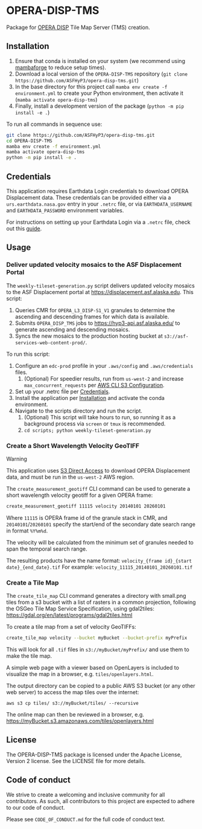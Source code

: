 # OPERA-DISP-TMS

Package for [OPERA DISP](https://www.jpl.nasa.gov/go/opera/products/disp-product-suite/) Tile Map Server (TMS) creation.

## Installation
1. Ensure that conda is installed on your system (we recommend using [mambaforge](https://github.com/conda-forge/miniforge#mambaforge) to reduce setup times).
2. Download a local version of the `OPERA-DISP-TMS` repository (`git clone https://github.com/ASFHyP3/opera-disp-tms.git`)
3. In the base directory for this project call `mamba env create -f environment.yml` to create your Python environment, then activate it (`mamba activate opera-disp-tms`)
4. Finally, install a development version of the package (`python -m pip install -e .`)

To run all commands in sequence use:
```bash
git clone https://github.com/ASFHyP3/opera-disp-tms.git
cd OPERA-DISP-TMS
mamba env create -f environment.yml
mamba activate opera-disp-tms
python -m pip install -e .
```

## Credentials

This application requires Earthdata Login credentials to download OPERA Displacement data. These credentials can be provided either via a `urs.earthdata.nasa.gov` entry in your `.netrc` file, or via `EARTHDATA_USERNAME` and `EARTHDATA_PASSWORD` environment variables.

For instructions on setting up your Earthdata Login via a `.netrc` file, check out this [guide](https://harmony.earthdata.nasa.gov/docs#getting-started).

## Usage

### Deliver updated velocity mosaics to the ASF Displacement Portal

The `weekly-tileset-generation.py` script delivers updated velocity mosaics to the ASF Displacement portal at https://displacement.asf.alaska.edu. This script:
1. Queries CMR for `OPERA_L3_DISP-S1_V1` granules to determine the ascending and descending frames for which data is available.
1. Submits `OPERA_DISP_TMS` jobs to https://hyp3-api.asf.alaska.edu/ to generate ascending and descending mosaics.
1. Syncs the new mosaics to the production hosting bucket at `s3://asf-services-web-content-prod/`.

To run this script:
1. Configure an `edc-prod` profile in your `.aws/config` and `.aws/credentials` files.
   1. (Optional) For speedier results, run from `us-west-2` and increase `max_concurrent_requests` per [AWS CLI S3 Configuration](https://docs.aws.amazon.com/cli/latest/topic/s3-config.html).
1. Set up your .netrc file per [Credentials](#credentials).
1. Install the application per [Installation](#installation) and activate the conda environment.
1. Navigate to the scripts directory and run the script.
   1. (Optional) This script will take hours to run, so running it as a background process via `screen` or `tmux` is recommended.
   1. `cd scripts; python weekly-tileset-generation.py`

### Create a Short Wavelength Velocity GeoTIFF

> [!WARNING]
> This application uses [S3 Direct Access](https://cumulus.asf.alaska.edu/s3credentialsREADME) to download OPERA Displacement data, and must be run in the `us-west-2` AWS region.

The `create_measurement_geotiff` CLI command can be used to generate a short wavelength velocity geotiff for a given OPERA frame:
```bash
create_measurement_geotiff 11115 velocity 20140101 20260101
```
Where `11115` is OPERA frame id of the granule stack in CMR, and `20140101`/`20260101` specify the start/end of the secondary date search range in format `%Y%m%d`.

The velocity will be calculated from the minimum set of granules needed to span the temporal search range.

The resulting products have the name format:
`velocity_{frame id}_{start date}_{end_date}.tif`
For example:
`velocity_11115_20140101_20260101.tif`

### Create a Tile Map
The `create_tile_map` CLI command generates a directory with small.png tiles from a s3 bucket with a list of rasters in a common projection, following the OSGeo Tile Map Service Specification, using gdal2tiles: https://gdal.org/en/latest/programs/gdal2tiles.html

To create a tile map from a set of velocity GeoTIFFs:
```bash
create_tile_map velocity --bucket myBucket --bucket-prefix myPrefix
```

This will look for all `.tif` files in `s3://myBucket/myPrefix/` and use them to make the tile map.

A simple web page with a viewer based on OpenLayers is included to visualize the map in a browser, e.g. `tiles/openlayers.html`.

The output directory can be copied to a public AWS S3 bucket (or any other web server) to access the map tiles over the internet:
```
aws s3 cp tiles/ s3://myBucket/tiles/ --recursive
```
The online map can then be reviewed in a browser, e.g. https://myBucket.s3.amazonaws.com/tiles/openlayers.html

## License
The OPERA-DISP-TMS package is licensed under the Apache License, Version 2 license. See the LICENSE file for more details.

## Code of conduct
We strive to create a welcoming and inclusive community for all contributors. As such, all contributors to this project are expected to adhere to our code of conduct.

Please see `CODE_OF_CONDUCT.md` for the full code of conduct text.
